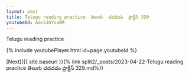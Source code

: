 ```yaml
---
layout: post
title: Telugu reading practice  తెలుగు  చదవడం  ప్రాక్టీస్ 330
youtubeId: AGxSJGYsaBM
---
```

 
 
Telugu reading practice
 
 
 
 
 


{% include youtubePlayer.html id=page.youtubeId %}
 
[Next]({{ site.baseurl }}{% link  split2/_posts/2023-04-22-Telugu reading practice  తెలుగు  చదవడం  ప్రాక్టీస్ 329.md%})
 
